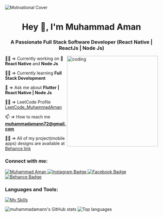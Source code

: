 ![Motivational Cover](https://github.com/MuhammadAmann/MuhammadAmann/assets/109753345/4ced55b0-c89d-4b5c-b39c-66afae3221a1)

<h1 align="center">Hey 👋, I'm Muhammad Aman</h1>


<h3 align="center">A Passionate Full Stack Software Developer (React Native | ReactJs | Node Js)</h3>
 <img align="right" alt="coding" width="300" marginleft = 10px src="https://user-images.githubusercontent.com/74038190/212750147-854a394f-fee9-4080-9770-78a4b7ece53f.gif"

👨‍💻 => Currently working on **📱 React Native** and **Node Js**

👨‍💻 => Currently learning **Full Stack Development**

💬 => Ask me about **Flutter | React Native | Node Js**

👨‍💻 => LeetCode Profile [LeetCode_MuhammadAman](https://leetcode.com/u/720911/)

📫 => How to reach me **muhammadamann72@gmail.com**

👨‍💻 => All of my project(mobile apps) designs are available at [Behance link](https://www.behance.net/shahzadaman)




<h3 align="left">Connect with me:</h3>
<div id="badges">
 <a href="https://www.linkedin.com/in/m-amann/">
    <img src="https://img.shields.io/badge/LinkedIn-blue?style=for-the-badge&logo=linkedin&logoColor=white" alt="Muhammad Aman"/>
   <a href="https://www.instagram.com/dev.inventive">
    <img src="https://img.shields.io/badge/Instagram-purple?style=for-the-badge&logo=instagram&logoColor=white" alt="Instagram Badge"/>
  </a>
   <a href="https://www.facebook.com/SWdesigns720">
    <img src="https://img.shields.io/badge/Facebook-blue?style=for-the-badge&logo=facebook&logoColor=white" alt="Facebook Badge"/>
  </a>
 <a href="https://www.behance.net/shahzadaman">
    <img src="https://img.shields.io/badge/Behance-blue?style=for-the-badge&logo=behance&logoColor=white" alt="Behance Badge"/>
</a>

</div>

### Languages and Tools:
[![My Skills](https://skillicons.dev/icons?i=cpp,javascript,ts,html,css,react,redux,nodejs,express,mongodb,flutter,dart,firebase,github,vscode,postman,figma&perline=5)](https://skillicons.dev)

![muhammadamann's GitHub stats](https://github-readme-stats.vercel.app/api?username=muhammadamann&show_icons=true&theme=radical)
![Top languages](https://github-readme-stats.vercel.app/api/top-langs/?username=muhammadamann&layout=compact&langs_count=6&theme=radical)

